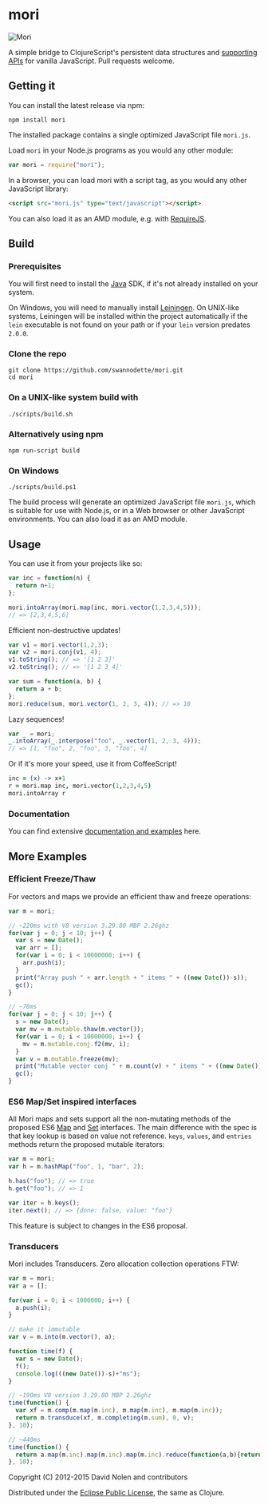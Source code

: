 # mori

<img src="http://cloud.github.com/downloads/swannodette/mori/mori.png" alt="Mori" title="Mori"/>

A simple bridge to ClojureScript's persistent data structures and [supporting APIs](http://swannodette.github.io/mori/) for vanilla JavaScript. Pull requests welcome.

## Getting it

You can install the latest release via npm:

```shell
npm install mori
```

The installed package contains a single optimized JavaScript file `mori.js`.

Load `mori` in your Node.js programs as you would any other module:

```javascript
var mori = require("mori");
```

In a browser, you can load mori with a script tag, as you would any other JavaScript library:

```html
<script src="mori.js" type="text/javascript"></script>
```

You can also load it as an AMD module, e.g. with [RequireJS](http://requirejs.org/).

## Build

### Prerequisites

You will first need to install the [Java](http://www.oracle.com/technetwork/java/javase/downloads/index.html) SDK, if it's not already installed on your system.

On Windows, you will need to manually install [Leiningen](http://github.com/technomancy/leiningen). On UNIX-like systems, Leiningen will be installed within the project automatically if the `lein` executable is not found on your path or if your `lein` version predates `2.0.0`.

### Clone the repo

```shell
git clone https://github.com/swannodette/mori.git
cd mori
```

### On a UNIX-like system build with

```shell
./scripts/build.sh
```

### Alternatively using npm

```shell
npm run-script build
```

### On Windows

```shell
./scripts/build.ps1
```

The build process will generate an optimized JavaScript file `mori.js`, which is suitable for use with Node.js, or in a Web browser or other JavaScript environments. You can also load it as an AMD module.

## Usage

You can use it from your projects like so:

```javascript
var inc = function(n) {
  return n+1;
};

mori.intoArray(mori.map(inc, mori.vector(1,2,3,4,5)));
// => [2,3,4,5,6]
```

Efficient non-destructive updates!

```javascript
var v1 = mori.vector(1,2,3);
var v2 = mori.conj(v1, 4);
v1.toString(); // => '[1 2 3]'
v2.toString(); // => '[1 2 3 4]'
```

```javascript
var sum = function(a, b) {
  return a + b;
};
mori.reduce(sum, mori.vector(1, 2, 3, 4)); // => 10
```

Lazy sequences!

```javascript
var _ = mori;
_.intoArray(_.interpose("foo", _.vector(1, 2, 3, 4)));
// => [1, "foo", 2, "foo", 3, "foo", 4]
```

Or if it's more your speed, use it from CoffeeScript!

```coffeescript
inc = (x) -> x+1  
r = mori.map inc, mori.vector(1,2,3,4,5)
mori.intoArray r
```

### Documentation

You can find extensive [documentation and examples](http://swannodette.github.io/mori/) here.

## More Examples

### Efficient Freeze/Thaw

For vectors and maps we provide an efficient thaw and freeze
operations:

```javascript
var m = mori;

// ~220ms with V8 version 3.29.80 MBP 2.26ghz
for(var j = 0; j < 10; j++) {
  var s = new Date();
  var arr = [];
  for(var i = 0; i < 10000000; i++) {
    arr.push(i);
  }
  print("Array push " + arr.length + " items " + ((new Date())-s));
  gc();
}

// ~70ms
for(var j = 0; j < 10; j++) {
  s = new Date();
  var mv = m.mutable.thaw(m.vector());
  for(var i = 0; i < 10000000; i++) {
    mv = m.mutable.conj.f2(mv, i);
  }
  var v = m.mutable.freeze(mv);
  print("Mutable vector conj " + m.count(v) + " items " + ((new Date())-s));
  gc();
}
```

### ES6 Map/Set inspired interfaces

All Mori maps and sets support all the non-mutating methods of the
proposed ES6
[Map](https://developer.mozilla.org/en-US/docs/Web/JavaScript/Reference/Global_Objects/Map)
and
[Set](https://developer.mozilla.org/en-US/docs/Web/JavaScript/Reference/Global_Objects/Set)
interfaces. The main difference with the spec is that key lookup is
based on value not reference. `keys`, `values`, and `entries` methods
return the proposed mutable iterators:

```javascript
var m = mori;
var h = m.hashMap("foo", 1, "bar", 2);

h.has("foo"); // => true
h.get("foo"); // => 1

var iter = h.keys();
iter.next(); // => {done: false, value: "foo"}
```

This feature is subject to changes in the ES6 proposal.

### Transducers

Mori includes Transducers. Zero allocation collection operations FTW:

```javascript
var m = mori;
var a = [];

for(var i = 0; i < 1000000; i++) {
  a.push(i);
}

// make it immutable
var v = m.into(m.vector(), a);

function time(f) {
  var s = new Date();
  f();
  console.log(((new Date())-s)+"ms");
}

// ~190ms V8 version 3.29.80 MBP 2.26ghz
time(function() {
  var xf = m.comp(m.map(m.inc), m.map(m.inc), m.map(m.inc));
  return m.transduce(xf, m.completing(m.sum), 0, v);
}, 10);

// ~440ms
time(function() {
  return a.map(m.inc).map(m.inc).map(m.inc).reduce(function(a,b){return a+b;}, 0);
}, 10);
```

Copyright (C) 2012-2015 David Nolen and contributors

Distributed under the [Eclipse Public License](https://raw.github.com/swannodette/mori/master/epl-v10.html), the same as Clojure.
